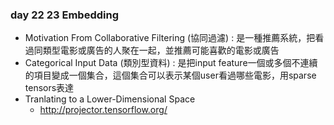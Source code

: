 ### day 22 23 Embedding

- Motivation From Collaborative Filtering (協同過濾) : 是一種推薦系統，把看過同類型電影或廣告的人聚在一起，並推薦可能喜歡的電影或廣告
- Categorical Input Data (類別型資料) : 是把input feature一個或多個不連續的項目變成一個集合，這個集合可以表示某個user看過哪些電影，用sparse tensors表達
- Tranlating to a Lower-Dimensional Space
    - http://projector.tensorflow.org/